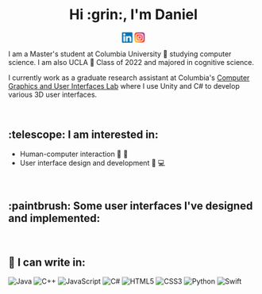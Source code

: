 <h1 align='center'> Hi :grin:, I'm Daniel </h1>

<p align='center'>
<a href='https://www.linkedin.com/in/daniel-hu-b59b82195/'><img align='center' src='https://raw.githubusercontent.com/dhu16/dhu16/main/linkedin.svg' alt='icon | LinkedIn' width='21px'/></a>
<a href='https://www.instagram.com/danielhu.16/'><img align='center' src='https://raw.githubusercontent.com/dhu16/dhu16/main/instagram.svg' alt='icon | Instagram' width='21px'/></a>
</p>

<p>
I am a Master's student at Columbia University 🦁 studying computer science. I am also UCLA 🐻 Class of 2022 and majored in cognitive science. 
</p>

I currently work as a graduate research assistant at Columbia's [Computer Graphics and User Interfaces Lab](https://graphics.cs.columbia.edu/home) where I use Unity and C# to develop various 3D user interfaces.

</br>


<h2 align='left'>:telescope: I am interested in: </h2>

- Human-computer interaction 👦 🤖
- User interface design and development 📱 💻

</br>


<h2 align='left'>:paintbrush: Some user interfaces I've designed and implemented: </h2>



</br>

## 📝 I can write in:

![Java](https://img.shields.io/badge/java-%23ED8B00.svg?style=for-the-badge&logo=java&logoColor=white)
![C++](https://img.shields.io/badge/c++-%2300599C.svg?style=for-the-badge&logo=c%2B%2B&logoColor=white)
![JavaScript](https://img.shields.io/badge/javascript-%23323330.svg?style=for-the-badge&logo=javascript&logoColor=%23F7DF1E)
![C#](https://img.shields.io/badge/c%23-%23239120.svg?style=for-the-badge&logo=c-sharp&logoColor=white)
![HTML5](https://img.shields.io/badge/html5-%23E34F26.svg?style=for-the-badge&logo=html5&logoColor=white)
![CSS3](https://img.shields.io/badge/css3-%231572B6.svg?style=for-the-badge&logo=css3&logoColor=white)
![Python](https://img.shields.io/badge/python-3670A0?style=for-the-badge&logo=python&logoColor=ffdd54)
![Swift](https://img.shields.io/badge/swift-F54A2A?style=for-the-badge&logo=swift&logoColor=white)




<!--
**dhu16/dhu16** is a ✨ _special_ ✨ repository because its `README.md` (this file) appears on your GitHub profile.

Here are some ideas to get you started:

- 🔭 I’m currently working on ...
- 🌱 I’m currently learning ...
- 👯 I’m looking to collaborate on ...
- 🤔 I’m looking for help with ...
- 💬 Ask me about ...
- 📫 How to reach me: ...
- 😄 Pronouns: ...
- ⚡ Fun fact: ...
-->
